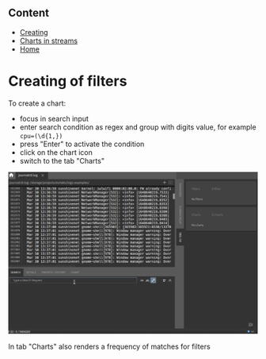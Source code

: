 ## Content
- [Creating](./create.md)
- [Charts in streams](./dynamic.md)
- [Home](../features.md)

# Creating of filters

To create a chart:

- focus in search input
- enter search condition as regex and group with digits value, for example `cpu=(\d{1,})`
- press "Enter" to activate the condition
- click on the chart icon
- switch to the tab "Charts"

![Creating of charts](./charts_filters.gif)

In tab "Charts" also renders a frequency of matches for filters